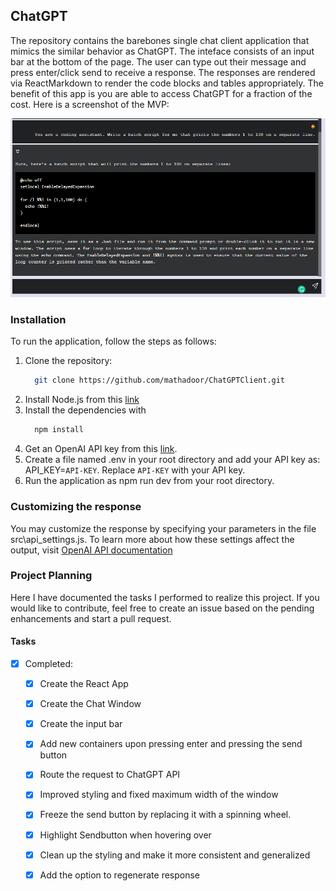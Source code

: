 ## ChatGPT
The repository contains the barebones single chat client application that mimics the similar behavior as ChatGPT. The inteface consists of an input bar at the bottom of the page. The user can type out their message and press enter/click send to receive a response. The responses are rendered via ReactMarkdown to render the code blocks and tables appropriately. The benefit of this app is you are able to access ChatGPT for a fraction of the cost. 
Here is a screenshot of the MVP:
<!-- Add Image from assets/ -->
![demo](assets/demo_mvp_2.PNG)

### Installation
To run the application, follow the steps as follows: 
1. Clone the repository: 
    ```bash
      git clone https://github.com/mathadoor/ChatGPTClient.git
    ```
2. Install Node.js from this [link](https://nodejs.org/en/download/)
3. Install the dependencies with 
    ```bash
      npm install
    ```
4. Get an OpenAI API key from this [link](https://platform.openai.com/account/api-keys).
5. Create a file named .env in your root directory and add your API key as: API_KEY=```API-KEY```. Replace ```API-KEY``` with your API key.
6. Run the application as npm run dev from your root directory. 

### Customizing the response
You may customize the response by specifying your parameters in the file src\api_settings.js. To learn more about how these settings affect the output, visit [OpenAI API documentation](https://platform.openai.com/docs/api-reference/chat/create)

### Project Planning
Here I have documented the tasks I performed to realize this project. If you would like to contribute, feel free to create an issue based on the pending enhancements and start a pull request. 
#### Tasks
- [x] Completed:
  - [x] Create the React App
  - [x] Create the Chat Window
  - [x] Create the input bar
  - [x] Add new containers upon pressing enter and pressing the send button
  - [x] Route the request to ChatGPT API
  - [x] Improved styling and fixed maximum width of the window
  - [x] Freeze the send button by replacing it with a spinning wheel. 
  - [x] Highlight Sendbutton when hovering over
  - [x] Clean up the styling and make it more consistent and generalized
  - [x] Add the option to regenerate response

